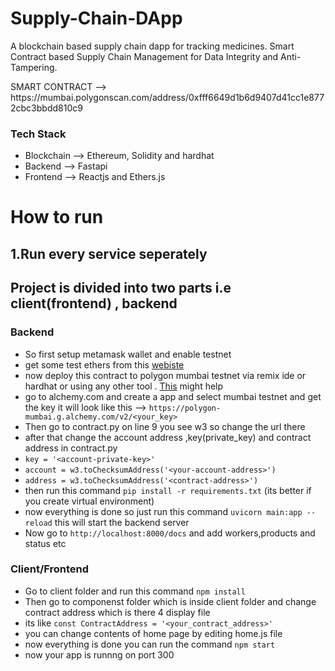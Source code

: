 # Supply-Chain-DApp
A blockchain based supply chain dapp for tracking medicines.
Smart Contract based Supply Chain Management for Data Integrity and Anti-Tampering.


<p> SMART CONTRACT -->  https://mumbai.polygonscan.com/address/0xfff6649d1b6d9407d41cc1e8772cbc3bbdd810c9 </p>


<h3> Tech Stack </h3>
<ul>
  <li>Blockchain --> Ethereum, Solidity and hardhat </li>
  <li> Backend --> Fastapi </li>
  <li> Frontend --> Reactjs and Ethers.js </li>
</ul>


# How to run 

## 1.Run every service seperately

## Project is divided into two parts i.e  client(frontend) , backend  

### Backend

- So first setup metamask wallet and enable testnet
- get some test ethers from this [webiste](https://mumbaifaucet.com/)
- now deploy this contract to polygon mumbai testnet via remix ide or hardhat or using any other tool . [This](https://wiki.polygon.technology/docs/develop/remix/) might help
- go to alchemy.com and create a app and select mumbai testnet and get the key it will look like this --> `https://polygon-mumbai.g.alchemy.com/v2/<your_key>`
- Then go to contract.py on line 9 you see w3 so change the url there 
- after that change the account address ,key(private_key) and contract address in contract.py
- `key = '<account-private-key>' `
- `account = w3.toChecksumAddress('<your-account-address>')  `
- `address = w3.toChecksumAddress('<contract-address>')`
- then run this command `pip install -r requirements.txt` (its better if you create virtual environment)
- now everything is done so just run this command `uvicorn main:app --reload` this will start the backend server
- Now go to `http://localhost:8000/docs` and add workers,products and status etc


### Client/Frontend

- Go to client folder and run this command `npm install`
-  Then go to componenst folder which is inside client folder and change contract address which is there 4 display file
- its like `const ContractAddress = '<your_contract_address>' `
- you can change contents of home page by editing home.js file 
- now everything is done you can run the command `npm start`
- now your app is runnng on port 300
